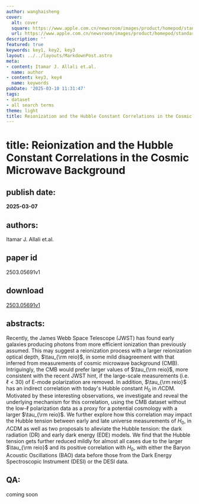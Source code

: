 ```yaml
---
author: wanghaisheng
cover:
  alt: cover
  square: https://www.apple.com.cn/newsroom/images/product/homepod/standard/Apple-HomePod-hero-230118_big.jpg.large_2x.jpg
  url: https://www.apple.com.cn/newsroom/images/product/homepod/standard/Apple-HomePod-hero-230118_big.jpg.large_2x.jpg
description: ''
featured: true
keywords: key1, key2, key3
layout: ../../layouts/MarkdownPost.astro
meta:
- content: Itamar J. Allali et.al.
  name: author
- content: key3, key4
  name: keywords
pubDate: '2025-03-10 11:31:47'
tags:
- dataset
- all search terms
theme: light
title: Reionization and the Hubble Constant Correlations in the Cosmic Microwave Background
---
```


# title: Reionization and the Hubble Constant Correlations in the Cosmic Microwave Background 
## publish date: 
**2025-03-07** 
## authors: 
  Itamar J. Allali et.al. 
## paper id
2503.05691v1
## download
[2503.05691v1](http://arxiv.org/abs/2503.05691v1)
## abstracts:
Recently, the James Webb Space Telescope (JWST) has found early galaxies producing photons from more efficient ionization than previously assumed. This may suggest a reionization process with a larger reionization optical depth, $\tau_{\rm reio}$, in some mild disagreement with that inferred from measurements of cosmic microwave background (CMB). Intriguingly, the CMB would prefer larger values of $\tau_{\rm reio}$, more consistent with the recent JWST hint, if the large-scale measurements (i.e. $\ell <30$) of E-mode polarization are removed. In addition, $\tau_{\rm reio}$ has an indirect correlation with today's Hubble constant $H_0$ in $\Lambda$CDM. Motivated by these interesting observations, we investigate and reveal the underlying mechanism for this correlation, using the CMB dataset without the low-$\ell$ polarization data as a proxy for a potential cosmology with a larger $\tau_{\rm reio}$. We further explore how this correlation may impact the Hubble tension between early and late universe measurements of $H_0$, in $\Lambda$CDM as well as two proposals to alleviate the Hubble tension: the dark radiation (DR) and early dark energy (EDE) models. We find that the Hubble tension gets further reduced mildly for almost all cases due to the larger $\tau_{\rm reio}$ and its positive correlation with $H_0$, with either the Baryon Acoustic Oscillations (BAO) data before those from the Dark Energy Spectroscopic Instrument (DESI) or the DESI data.
## QA:
coming soon
